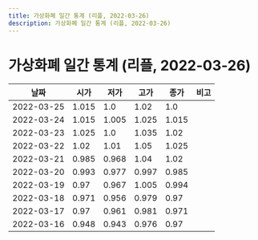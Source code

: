 ```yaml
---
title: 가상화폐 일간 통계 (리플, 2022-03-26)
description: 가상화폐 일간 통계 (리플, 2022-03-26)
---
```


가상화폐 일간 통계 (리플, 2022-03-26)
===

|날짜|시가|저가|고가|종가|비고|
|--|--|--|--|--|--|
|2022-03-25|1.015|1.0|1.02|1.0|    |
|2022-03-24|1.015|1.005|1.025|1.015|    |
|2022-03-23|1.025|1.0|1.035|1.02|    |
|2022-03-22|1.02|1.01|1.05|1.025|    |
|2022-03-21|0.985|0.968|1.04|1.02|    |
|2022-03-20|0.993|0.977|0.997|0.985|    |
|2022-03-19|0.97|0.967|1.005|0.994|    |
|2022-03-18|0.971|0.956|0.979|0.97|    |
|2022-03-17|0.97|0.961|0.981|0.971|    |
|2022-03-16|0.948|0.943|0.976|0.97|    |
